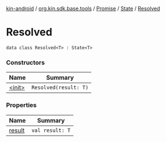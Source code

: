[kin-android](../../../../index.md) / [org.kin.sdk.base.tools](../../../index.md) / [Promise](../../index.md) / [State](../index.md) / [Resolved](./index.md)

# Resolved

`data class Resolved<T> : State<T>`

### Constructors

| Name | Summary |
|---|---|
| [&lt;init&gt;](-init-.md) | `Resolved(result: T)` |

### Properties

| Name | Summary |
|---|---|
| [result](result.md) | `val result: T` |
